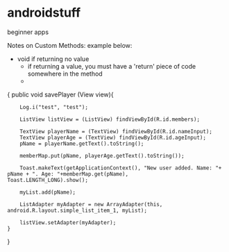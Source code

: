 # androidstuff
beginner apps

Notes on Custom Methods: example below:

 - void if returning no value
      - if returning a value, you must have a 'return' piece of code somewhere in the method
      - 
{
public void savePlayer (View view){

        Log.i("test", "test");

        ListView listView = (ListView) findViewById(R.id.members);

        TextView playerName = (TextView) findViewById(R.id.nameInput);
        TextView playerAge = (TextView) findViewById(R.id.ageInput);
        pName = playerName.getText().toString();

        memberMap.put(pName, playerAge.getText().toString());

        Toast.makeText(getApplicationContext(), "New user added. Name: "+ pName + ". Age: "+memberMap.get(pName),         Toast.LENGTH_LONG).show();

        myList.add(pName);

        ListAdapter myAdapter = new ArrayAdapter(this, android.R.layout.simple_list_item_1, myList);

        listView.setAdapter(myAdapter);
    }
    
   }
